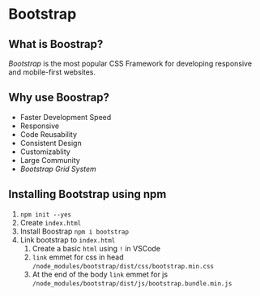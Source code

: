 # Bootstrap

## What is Boostrap?

_Bootstrap_ is the most popular CSS Framework for developing responsive and mobile-first websites.

## Why use Boostrap?

* Faster Development Speed
* Responsive
* Code Reusability
* Consistent Design
* Customizablity
* Large Community
* _Bootstrap Grid System_

## Installing Bootstrap using npm

1. `npm init --yes`
2. Create `index.html`
3. Install Boostrap `npm i bootstrap`
4. Link bootstrap to `index.html`
   1. Create a basic `html` using `!` in VSCode
   2. `link` emmet for css in head `/node_modules/bootstrap/dist/css/bootstrap.min.css`
   3. At the end of the body `link` emmet for js `/node_modules/bootstrap/dist/js/bootstrap.bundle.min.js`

